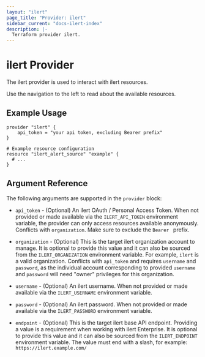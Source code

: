 ```yaml
---
layout: "ilert"
page_title: "Provider: ilert"
sidebar_current: "docs-ilert-index"
description: |-
  Terraform provider ilert.
---
```


# ilert Provider

The ilert provider is used to interact with ilert resources.

Use the navigation to the left to read about the available resources.

## Example Usage

```hcl
provider "ilert" {
    api_token = "your api token, excluding Bearer prefix"
}

# Example resource configuration
resource "ilert_alert_source" "example" {
  # ...
}
```

## Argument Reference

The following arguments are supported in the `provider` block:

- `api_token` - (Optional) An ilert OAuth / Personal Access Token. When not provided or made available via the `ILERT_API_TOKEN` environment variable, the provider can only access resources available anonymously. Conflicts with `organization`. Make sure to exclude the `Bearer ` prefix.

- `organization` - (Optional) This is the target ilert organization account to manage. It is optional to provide this value and it can also be sourced from the `ILERT_ORGANIZATION` environment variable. For example, `ilert` is a valid organization. Conflicts with `api_token` and requires `username` and `password`, as the individual account corresponding to provided `username` and `password` will need "owner" privileges for this organization.

- `username` - (Optional) An ilert username. When not provided or made available via the `ILERT_USERNAME` environment variable.

- `password` - (Optional) An ilert password. When not provided or made available via the `ILERT_PASSWORD` environment variable.

- `endpoint` - (Optional) This is the target ilert base API endpoint. Providing a value is a requirement when working with ilert Enterprise. It is optional to provide this value and it can also be sourced from the `ILERT_ENDPOINT` environment variable. The value must end with a slash, for example: `https://ilert.example.com/`
